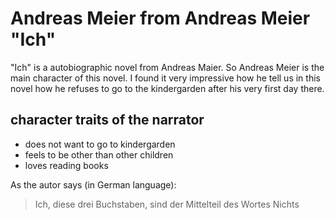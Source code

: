# Andreas Meier from Andreas Meier "Ich"
"Ich" is a autobiographic novel from Andreas Maier. So Andreas Meier is the
main character of this novel. I found it very impressive how he tell us in 
this novel how he refuses to go to the kindergarden after his very first day there.

## character traits of the narrator
* does not want to go to kindergarden
* feels to be other than other children
* loves reading books

As the autor says (in German language):
> Ich, diese drei Buchstaben, sind der Mittelteil des Wortes Nichts
